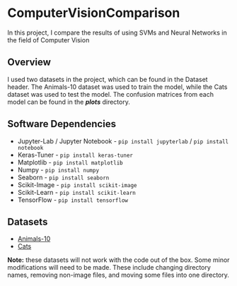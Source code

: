 # ComputerVisionComparison
In this project, I compare the results of using SVMs and Neural Networks in the field of Computer Vision

## Overview
I used two datasets in the project, which can be found in the Dataset header. The Animals-10 dataset was used to train the model, while the Cats dataset was used to test the model. The confusion matrices from each model can be found in the ***plots*** directory.

## Software Dependencies
* Jupyter-Lab / Jupyter Notebook - `pip install jupyterlab` / `pip install notebook`
* Keras-Tuner - `pip install keras-tuner`
* Matplotlib - `pip install matplotlib`
* Numpy - `pip install numpy`
* Seaborn - `pip install seaborn`
* Scikit-Image - `pip install scikit-image`
* Scikit-Learn - `pip install scikit-learn`
* TensorFlow - `pip install tensorflow`

## Datasets
* [Animals-10](https://www.kaggle.com/alessiocorrado99/animals10)
* [Cats](https://www.kaggle.com/crawford/cat-dataset)

**Note:** these datasets will not work with the code out of the box. Some minor modifications will need to be made. These include changing directory names, removing non-image files, and moving some files into one directory.